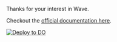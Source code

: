 Thanks for your interest in Wave. 

Checkout the [official documentation here](https://wave.devdojo.com/docs).

[![Deploy to DO](https://www.deploytodo.com/do-btn-blue.svg)](https://cloud.digitalocean.com/apps/new?repo=https://github.com/thedevdojo/wave/tree/main)
